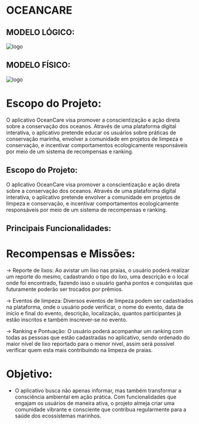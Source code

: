 # OCEANCARE

## MODELO LÓGICO: 
![logo](https://cdn.discordapp.com/attachments/1207762158025179139/1247607024443723796/image.png?ex=66614cd6&is=665ffb56&hm=e0d25190ec45bcfd1084bb4ccdaf7c0f35aaa1ab5919c83bf3abfc763fe5ca5a&)


## MODELO FÍSICO: 
![logo](https://cdn.discordapp.com/attachments/1207762158025179139/1247609362696900608/image.png?ex=66614f03&is=665ffd83&hm=d1cdfbf58de0ea529911210a7a0554be8a2721e2d2787434d91c6dc113dd64c7&)

# Escopo do Projeto:

O aplicativo OceanCare visa promover a conscientização e ação direta sobre a conservação dos oceanos. Através de uma plataforma digital interativa, o aplicativo pretende educar os usuários sobre práticas de conservação marinha, envolver a comunidade em projetos de limpeza e conservação, e incentivar comportamentos ecologicamente responsáveis por meio de um sistema de recompensas e ranking.

## Escopo do Projeto:
O aplicativo OceanCare visa promover a conscientização e ação direta sobre a conservação dos oceanos. Através de uma plataforma digital interativa, o aplicativo pretende envolver a comunidade em projetos de limpeza e conservação, e incentivar comportamentos ecologicamente responsáveis por meio de um sistema de recompensas e ranking.

## Principais Funcionalidades:
# Recompensas e Missões:

-> Reporte de lixos:
Ao avistar um lixo nas praias, o usuário poderá realizar um reporte do mesmo, cadastrando o tipo do lixo, uma descrição e o local onde foi encontrado, fazendo isso o usuário ganha pontos e conquistas que futuramente poderão ser trocados por prêmios.

-> Eventos de limpeza:
Diversos eventos de limpeza podem ser cadastrados na plataforma, onde o usuário pode verificar, o nome do evento, data de início e final do evento, descrição, localização, quantos participantes já estão inscritos e também inscrever-se no evento.

-> Ranking e Pontuação:
O usuário poderá acompanhar um ranking com todas as pessoas que estão cadastradas no aplicativo, sendo ordenado do maior nível de lixo reportado para o menor nível, assim será possível verificar quem esta mais contribuindo na limpeza de praias.

# Objetivo:
* O aplicativo busca não apenas informar, mas também transformar a consciência ambiental em ação prática. Com funcionalidades que engajam os usuários de maneira ativa, o projeto almeja criar uma comunidade vibrante e consciente que contribua regularmente para a saúde dos ecossistemas marinhos.
